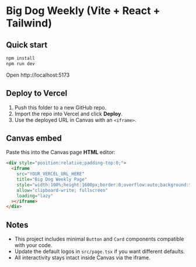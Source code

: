 # Big Dog Weekly (Vite + React + Tailwind)

## Quick start
```bash
npm install
npm run dev
```
Open http://localhost:5173

## Deploy to Vercel
1. Push this folder to a new GitHub repo.
2. Import the repo into Vercel and click **Deploy**.
3. Use the deployed URL in Canvas with an `<iframe>`.

## Canvas embed
Paste this into the Canvas page **HTML** editor:
```html
<div style="position:relative;padding-top:0;">
  <iframe
    src="YOUR_VERCEL_URL_HERE"
    title="Big Dog Weekly Page"
    style="width:100%;height:1600px;border:0;overflow:auto;background:transparent;"
    allow="clipboard-write; fullscreen"
    loading="lazy"
  ></iframe>
</div>
```

## Notes
- This project includes minimal `Button` and `Card` components compatible with your code.
- Update the default logos in `src/page.tsx` if you want different defaults.
- All interactivity stays intact inside Canvas via the iframe.
